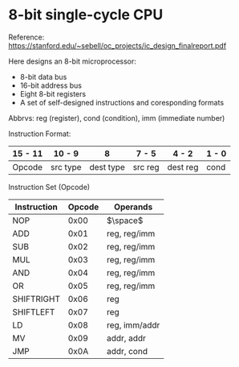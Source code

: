# 8-bit single-cycle CPU

Reference: https://stanford.edu/~sebell/oc_projects/ic_design_finalreport.pdf

Here designs an 8-bit microprocessor:
* 8-bit data bus
* 16-bit address bus
* Eight 8-bit registers
* A set of self-designed instructions and coresponding formats

Abbrvs: 
reg (register), 
cond (condition),
imm (immediate number)

Instruction Format:

| 15 - 11 | 10 - 9 | 8 | 7 - 5 | 4 - 2 | 1 - 0 |
| ------- | ------ | - | ----- | ----- | ----- |
| Opcode  | src type | dest type | src reg | dest reg | cond |

Instruction Set (Opcode)

| Instruction | Opcode | Operands |
| ----------- | ------ | -------- |
| NOP | 0x00 |  $\space$    |
| ADD | 0x01 | reg, reg/imm |
| SUB | 0x02 | reg, reg/imm |
| MUL | 0x03 | reg, reg/imm |
| AND | 0x04 | reg, reg/imm |
| OR  | 0x05 | reg, reg/imm |
| SHIFTRIGHT | 0x06 | reg   |
| SHIFTLEFT  | 0x07 | reg   |
| LD  | 0x08 | reg, imm/addr|
| MV  | 0x09 | addr, addr   |
| JMP  | 0x0A | addr, cond   |

